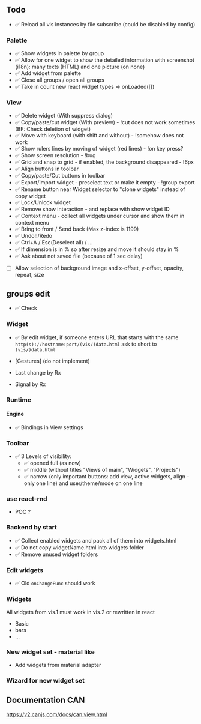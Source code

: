 ## Todo
- ✅ Reload all vis instances by file subscribe (could be disabled by config)

### Palette
- ✅ Show widgets in palette by group
- ✅ Allow for one widget to show the detailed information with screenshot (i18n): many texts (HTML) and one picture (on none)
- ✅ Add widget from palette
- ✅ Close all groups / open all groups
- ✅ Take in count new react widget types => onLoaded([])

### View
- ✅ Delete widget (With suppress dialog)
- ✅ Copy/paste/cut widget (With preview) - !cut does not work sometimes (BF: Check deletion of widget)
- ✅ Move with keyboard (with shift and without) - !somehow does not work
- ✅ Show rulers lines by moving of widget (red lines) - !on key press?
- ✅ Show screen resolution - !bug
- ✅ Grid and snap to grid - if enabled, the background disappeared - !6px
- ✅ Align buttons in toolbar
- ✅ Copy/paste/Cut buttons in toolbar
- ✅ Export/Import widget - preselect text or make it empty - !group export
- ✅ Rename button near Widget selector to "clone widgets" instead of copy widget
- ✅ Lock/Unlock widget
- ✅ Remove show interaction - and replace with show widget ID 
- ✅ Context menu - collect all widgets under cursor and show them in context menu
- ✅ Bring to front / Send back (Max z-index is 1199)
- ✅ Undo!!/Redo
- ✅ Ctrl+A / Esc(Deselect all) / ...
- ✅ If dimension is in % so after resize and move it should stay in %
- ✅ Ask about not saved file (because of 1 sec delay)
- [ ] Allow selection of background image and x-offset, y-offset, opacity, repeat, size

## groups edit
- ✅ Check

### Widget
- ✅ By edit widget, if someone enters URL that starts with the same `http(s)://hostname:port/(vis/)data.html` ask to short to `(vis/)data.html`

- [Gestures] (do not implement)
- Last change by Rx
- Signal by Rx

### Runtime
#### Engine
- ✅ Bindings in View settings

### Toolbar
- ✅ 3 Levels of visibility:
    - ✅ opened full (as now)
    - ✅ middle (without titles "Views of main", "Widgets", "Projects")
    - ✅ narrow (only important buttons: add view, active widgets, align - only one line) and user/theme/mode on one line

### use react-rnd
- POC ?

### Backend by start
- ✅ Collect enabled widgets and pack all of them into widgets.html
- ✅ Do not copy widgetName.html into widgets folder
- ✅ Remove unused widget folders

### Edit widgets
- ✅ Old `onChangeFunc` should work

### Widgets
All widgets from vis.1 must work in vis.2 or rewritten in react
- Basic
- bars
- ...

### New widget set - material like
- Add widgets from material adapter

### Wizard for new widget set


## Documentation CAN
https://v2.canjs.com/docs/can.view.html